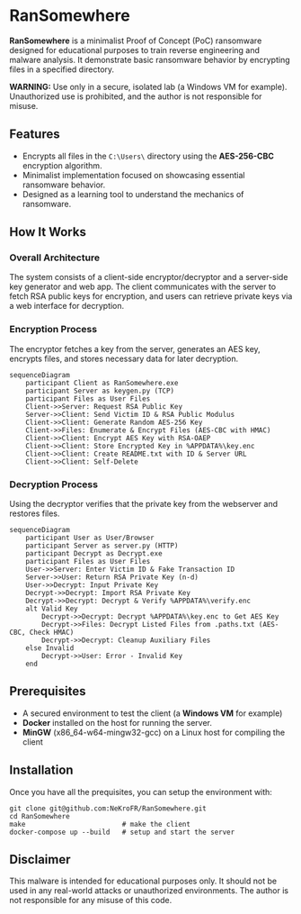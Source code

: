# RanSomewhere
**RanSomewhere** is a minimalist Proof of Concept (PoC) ransomware designed for educational purposes to train reverse engineering and malware analysis.
It demonstrate basic ransomware behavior by encrypting files in a specified directory.

**WARNING:** Use only in a secure, isolated lab (a Windows VM for example). Unauthorized use is prohibited, and the author is not responsible for misuse.

## Features

- Encrypts all files in the `C:\Users\` directory using the **AES-256-CBC** encryption algorithm.
- Minimalist implementation focused on showcasing essential ransomware behavior.
- Designed as a learning tool to understand the mechanics of ransomware.

## How It Works

### Overall Architecture
The system consists of a client-side encryptor/decryptor and a server-side key generator and web app. The client communicates with the server to fetch RSA public keys for encryption, and users can retrieve private keys via a web interface for decryption.


### Encryption Process
The encryptor fetches a key from the server, generates an AES key, encrypts files, and stores necessary data for later decryption.

```mermaid
sequenceDiagram
    participant Client as RanSomewhere.exe
    participant Server as keygen.py (TCP)
    participant Files as User Files
    Client->>Server: Request RSA Public Key
    Server->>Client: Send Victim ID & RSA Public Modulus
    Client->>Client: Generate Random AES-256 Key
    Client->>Files: Enumerate & Encrypt Files (AES-CBC with HMAC)
    Client->>Client: Encrypt AES Key with RSA-OAEP
    Client->>Client: Store Encrypted Key in %APPDATA%\key.enc
    Client->>Client: Create README.txt with ID & Server URL
    Client->>Client: Self-Delete
```

### Decryption Process
Using the decryptor verifies that the private key from the webserver and restores files.

```mermaid
sequenceDiagram
    participant User as User/Browser
    participant Server as server.py (HTTP)
    participant Decrypt as Decrypt.exe
    participant Files as User Files
    User->>Server: Enter Victim ID & Fake Transaction ID
    Server->>User: Return RSA Private Key (n-d)
    User->>Decrypt: Input Private Key
    Decrypt->>Decrypt: Import RSA Private Key
    Decrypt->>Decrypt: Decrypt & Verify %APPDATA%\verify.enc
    alt Valid Key
        Decrypt->>Decrypt: Decrypt %APPDATA%\key.enc to Get AES Key
        Decrypt->>Files: Decrypt Listed Files from .paths.txt (AES-CBC, Check HMAC)
        Decrypt->>Decrypt: Cleanup Auxiliary Files
    else Invalid
        Decrypt->>User: Error - Invalid Key
    end
```

## Prerequisites
- A secured environment to test the client (a **Windows VM** for example)
- **Docker** installed on the host for running the server.
- **MinGW** (x86_64-w64-mingw32-gcc) on a Linux host for compiling the client


## Installation

Once you have all the prequisites, you can setup the environment with:
```
git clone git@github.com:NeKroFR/RanSomewhere.git
cd RanSomewhere
make                        # make the client
docker-compose up --build   # setup and start the server
```

## Disclaimer

This malware is intended for educational purposes only. It should not be used in any real-world attacks or unauthorized environments. The author is not responsible for any misuse of this code.
